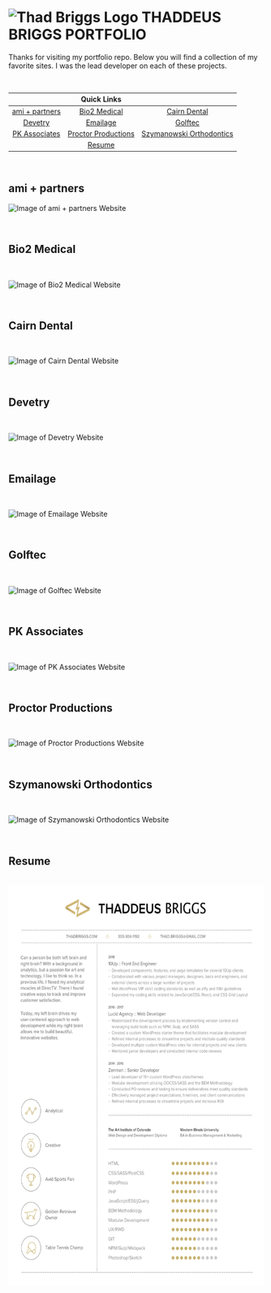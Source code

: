 # <img src="http://thadbriggs.com/images/logos/logo.svg" alt="Thad Briggs Logo" width="42" height="25"> THADDEUS BRIGGS PORTFOLIO

Thanks for visiting my portfolio repo. Below you will find a collection of my favorite sites. I was the lead developer on each of these projects.

<br>

|&nbsp;|Quick Links|&nbsp;|
|:----------------:|:------------:|:------------:|
|[ami + partners][ami]|[Bio2 Medical][bio2]|[Cairn Dental][cairn]|
|[Devetry][devetry]|[Emailage][emailage]|[Golftec][golftec]|
|[PK Associates][pka]|[Proctor Productions][proctor]|[Szymanowski Orthodontics][damon]|
|&nbsp;|[Resume][resume]|&nbsp;|

<br>

## ami + partners


![Image of ami + partners Website](http://thadbriggs.com/images/projects/ami.png "ami + partners Website")

<br>

## Bio2 Medical

<br>

![Image of Bio2 Medical Website](http://thadbriggs.com/images/projects/bio2.png "Bio2 Medical Website")

<br>

## Cairn Dental

<br>

![Image of Cairn Dental Website](http://thadbriggs.com/images/projects/cairn.png "Cairn Dental Website")

<br>

## Devetry

<br>

![Image of Devetry Website](http://thadbriggs.com/images/projects/devetry.png "Devetry Website")

<br>

## Emailage

<br>

![Image of Emailage Website](http://thadbriggs.com/images/projects/emailage.png "Emailage Website")

<br>

## Golftec

<br>

![Image of Golftec Website](http://thadbriggs.com/images/projects/golftec.png "Golftec Website")

<br>

## PK Associates

<br>

![Image of PK Associates Website](http://thadbriggs.com/images/projects/pka.png "PK Associates Website")

<br>

## Proctor Productions

<br>

![Image of Proctor Productions Website](http://thadbriggs.com/images/projects/proctor.png "Proctor Productions Website")

<br>

## Szymanowski Orthodontics

<br>

![Image of Szymanowski Orthodontics Website](http://thadbriggs.com/images/projects/damon.png "Szymanowski Orthodontics Website")

<br>

## Resume

<br>

<img src="thad_briggs_resume.png" alt="Thad Briggs Logo" width="612" height="792">

[ami]: #ami--partners
[bio2]: #bio2-medical
[cairn]: #cairn-dental
[devetry]: #devetry
[emailage]: #emailage
[golftec]: #golftec
[pka]: #pk-associates
[proctor]: #proctor-productions
[damon]: #szymanowski-orthodontics
[resume]: #resume
